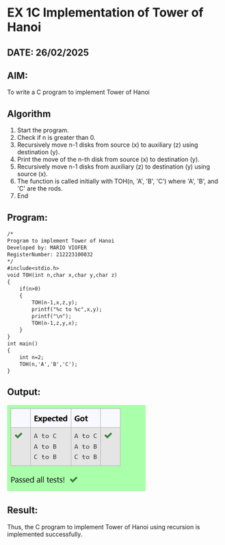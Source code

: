# EX 1C Implementation of Tower of Hanoi
## DATE: 26/02/2025
## AIM:
To write a C program to implement Tower of Hanoi

## Algorithm
1. Start the program.
2. Check if n is greater than 0.
3. Recursively move n-1 disks from source (x) to auxiliary (z) using destination (y).
4. Print the move of the n-th disk from source (x) to destination (y).
5. Recursively move n-1 disks from auxiliary (z) to destination (y) using source (x).
6. The function is called initially with TOH(n, 'A', 'B', 'C') where 'A', 'B', and 'C' are the rods.
7. End

## Program:
```
/*
Program to implement Tower of Hanoi
Developed by: MARIO VIOFER
RegisterNumber: 212223100032
*/
#include<stdio.h>
void TOH(int n,char x,char y,char z)
{
    if(n>0)
    {
        TOH(n-1,x,z,y);
        printf("%c to %c",x,y);
        printf("\n");
        TOH(n-1,z,y,x);
    }
}
int main()
{
    int n=2; 
    TOH(n,'A','B','C');
}
```

## Output:

![alt text](hanoi.png)

## Result:
Thus, the C program to implement Tower of Hanoi using recursion is implemented successfully.
